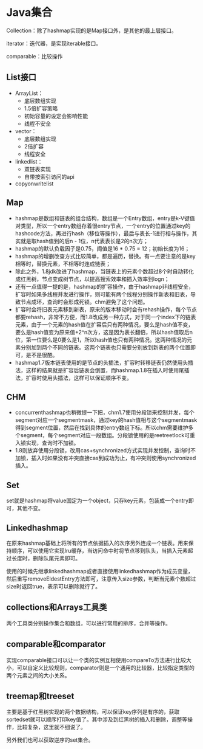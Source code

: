 # Java集合

Collection：除了hashmap实现的是Map接口外，是其他的最上层接口。

iterator：迭代器，是实现iterable接口。

comparable：比较操作

## List接口

- ArrayList：
  - 底层数组实现
  - 1.5倍扩容策略
  - 初始容量的设定会影响性能
  - 线程不安全
- vector：
  - 底层数组实现
  - 2倍扩容
  - 线程安全
- linkedlist：
  - 双链表实现
  - 自带按索引访问的api
- copyonwritelist

## Map

- hashmap是数组和链表的组合结构，数组是一个Entry数组，entry是k-V键值对类型，所以一个entry数组存着很entry节点，一个entry的位置通过key的hashcode方法，再进行hash（移位等操作），最后与表长-1进行相与操作，其实就是取hash值到的后n - 1位，n代表表长是2的n次方；
- hashmap的默认负载因子是0.75，阈值是16 * 0.75 = 12；初始长度为16；
- hashmap的增删改查方式比较简单，都是遍历，替换。有一点要注意的是key相等时，替换元素，不相等时连成链表；
- 除此之外，1.8jdk改进了hashmap，当链表上的元素个数超过8个时自动转化成红黑树，节点变成树节点，以提高搜索效率和插入效率到logn；
- 还有一点值得一提的是，hashmap的扩容操作，由于hashmap非线程安全，扩容时如果多线程并发进行操作，则可能有两个线程分别操作新表和旧表，导致节点成环，查询时会形成死锁。chm避免了这个问题。
- 扩容时会将旧表元素移到新表，原来的版本移动时会有rehash操作，每个节点都要rehash，非常不方便，而1.8改成另一种方式，对于同一个index下的链表元素，由于一个元素的hash值在扩容后只有两种情况，要么是hash值不变，要么是hash值变为原来值+2^n次方，这是因为表长翻倍，所以hash值取后n位，第一位要么是0要么是1，所以hash值也只有两种情况。这两种情况的元素分别加到两个不同的链表。这两个链表也只需要分别放到新表的两个位置即可，是不是很酷。
- hashmap1.7版本链表使用的是节点的头插法，扩容时转移链表仍然使用头插法，这样的结果就是扩容后链表会倒置，而hashmap.1.8在插入时使用尾插法，扩容时使用头插法，这样可以保证顺序不变。

## CHM

- concurrenthashmap也稍微提一下把，chm1.7使用分段锁来控制并发，每个segment对应一个segmentmask，通过key的hash值相与这个segmentmask得到segment位置，然后在找到具体的entry数组下标。所以chm需要维护多个segment，每个segment对应一段数组。分段锁使用的是reetreetlock可重入锁实现，查询时不加锁。
- 1.8则放弃使用分段锁，改用cas+synchronized方式实现并发控制，查询时不加锁，插入时如果没有冲突直接cas到成功为止，有冲突则使用synchronized插入。

## Set

set就是hashmap将value固定为一个object，只存key元素，包装成一个entry即可，其他不变。

## Linkedhashmap

在原来hashmap基础上将所有的节点依据插入的次序另外连成一个链表。用来保持顺序，可以使用它实现lru缓存，当访问命中时将节点移到队头，当插入元素超过长度时，删除队尾元素即可。

使用的时候先继承linkedhashmap或者直接使用linkedhashmap作为成员变量，然后重写removeEldestEntry方法即可，注意传入size参数，判断当元素个数超过size时返回true，表示可以删除就行了。

## collections和Arrays工具类

两个工具类分别操作集合和数组，可以进行常用的排序，合并等操作。

## comparable和comparator

实现comparable接口可以让一个类的实例互相使用compareTo方法进行比较大小，可以自定义比较规则，comparator则是一个通用的比较器，比较指定类型的两个元素之间的大小关系。

## treemap和treeset

主要是基于红黑树实现的两个数据结构，可以保证key序列是有序的，获取sortedset就可以顺序打印key值了。其中涉及到红黑树的插入和删除，调整等操作，比较复杂，这里就不细说了。

另外我们也可以获取逆序的set集合。